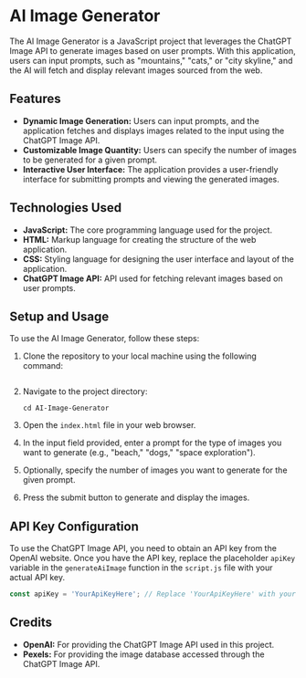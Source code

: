 # AI Image Generator

The AI Image Generator is a JavaScript project that leverages the ChatGPT Image API to generate images based on user prompts. With this application, users can input prompts, such as "mountains," "cats," or "city skyline," and the AI will fetch and display relevant images sourced from the web.

## Features

- **Dynamic Image Generation:** Users can input prompts, and the application fetches and displays images related to the input using the ChatGPT Image API.
- **Customizable Image Quantity:** Users can specify the number of images to be generated for a given prompt.
- **Interactive User Interface:** The application provides a user-friendly interface for submitting prompts and viewing the generated images.

## Technologies Used

- **JavaScript:** The core programming language used for the project.
- **HTML:** Markup language for creating the structure of the web application.
- **CSS:** Styling language for designing the user interface and layout of the application.
- **ChatGPT Image API:** API used for fetching relevant images based on user prompts.

## Setup and Usage

To use the AI Image Generator, follow these steps:

1. Clone the repository to your local machine using the following command:
   ```
   
   ```

2. Navigate to the project directory:
   ```
   cd AI-Image-Generator
   ```

3. Open the `index.html` file in your web browser.

4. In the input field provided, enter a prompt for the type of images you want to generate (e.g., "beach," "dogs," "space exploration").

5. Optionally, specify the number of images you want to generate for the given prompt.

6. Press the submit button to generate and display the images.

## API Key Configuration

To use the ChatGPT Image API, you need to obtain an API key from the OpenAI website. Once you have the API key, replace the placeholder `apiKey` variable in the `generateAiImage` function in the `script.js` file with your actual API key.

```javascript
const apiKey = 'YourApiKeyHere'; // Replace 'YourApiKeyHere' with your actual API key
```

## Credits

- **OpenAI:** For providing the ChatGPT Image API used in this project.
- **Pexels:** For providing the image database accessed through the ChatGPT Image API.


